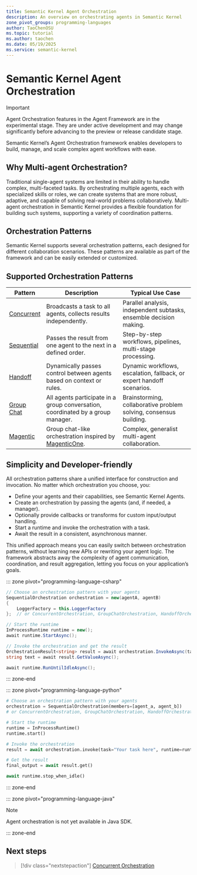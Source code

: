 ```yaml
---
title: Semantic Kernel Agent Orchestration
description: An overview on orchestrating agents in Semantic Kernel
zone_pivot_groups: programming-languages
author: TaoChenOSU
ms.topic: tutorial
ms.author: taochen
ms.date: 05/19/2025
ms.service: semantic-kernel
---
```


# Semantic Kernel Agent Orchestration

> [!IMPORTANT]
> Agent Orchestration features in the Agent Framework are in the experimental stage. They are under active development and may change significantly before advancing to the preview or release candidate stage.

Semantic Kernel’s Agent Orchestration framework enables developers to build, manage, and scale complex agent workflows with ease.

## Why Multi-agent Orchestration?

Traditional single-agent systems are limited in their ability to handle complex, multi-faceted tasks. By orchestrating multiple agents, each with specialized skills or roles, we can create systems that are more robust, adaptive, and capable of solving real-world problems collaboratively. Multi-agent orchestration in Semantic Kernel provides a flexible foundation for building such systems, supporting a variety of coordination patterns.

## Orchestration Patterns

Semantic Kernel supports several orchestration patterns, each designed for different collaboration scenarios. These patterns are available as part of the framework and can be easily extended or customized.

## Supported Orchestration Patterns

| Pattern                       | Description                                                                                                                                                                         | Typical Use Case                                                      |
| ----------------------------- | ----------------------------------------------------------------------------------------------------------------------------------------------------------------------------------- | --------------------------------------------------------------------- |
| [Concurrent](./concurrent.md) | Broadcasts a task to all agents, collects results independently.                                                                                                                    | Parallel analysis, independent subtasks, ensemble decision making.    |
| [Sequential](./sequential.md) | Passes the result from one agent to the next in a defined order.                                                                                                                    | Step-by-step workflows, pipelines, multi-stage processing.            |
| [Handoff](./handoff.md)       | Dynamically passes control between agents based on context or rules.                                                                                                                | Dynamic workflows, escalation, fallback, or expert handoff scenarios. |
| [Group Chat](./group-chat.md) | All agents participate in a group conversation, coordinated by a group manager.                                                                                                     | Brainstorming, collaborative problem solving, consensus building.     |
| [Magentic](./magentic.md)     | Group chat-like orchestration inspired by [MagenticOne](https://www.microsoft.com/en-us/research/articles/magentic-one-a-generalist-multi-agent-system-for-solving-complex-tasks/). | Complex, generalist multi-agent collaboration.                        |

## Simplicity and Developer-friendly

All orchestration patterns share a unified interface for construction and invocation. No matter which orchestration you choose, you:

- Define your agents and their capabilities, see Semantic Kernel Agents.
- Create an orchestration by passing the agents (and, if needed, a manager).
- Optionally provide callbacks or transforms for custom input/output handling.
- Start a runtime and invoke the orchestration with a task.
- Await the result in a consistent, asynchronous manner.

This unified approach means you can easily switch between orchestration patterns, without learning new APIs or rewriting your agent logic. The framework abstracts away the complexity of agent communication, coordination, and result aggregation, letting you focus on your application’s goals.

::: zone pivot="programming-language-csharp"

```csharp
// Choose an orchestration pattern with your agents
SequentialOrchestration orchestration = new(agentA, agentB)
{
    LoggerFactory = this.LoggerFactory
};  // or ConcurrentOrchestration, GroupChatOrchestration, HandoffOrchestration, MagenticOrchestration, ...

// Start the runtime
InProcessRuntime runtime = new();
await runtime.StartAsync();

// Invoke the orchestration and get the result
OrchestrationResult<string> result = await orchestration.InvokeAsync(task, runtime);
string text = await result.GetValueAsync();

await runtime.RunUntilIdleAsync();
```

::: zone-end

::: zone pivot="programming-language-python"

```python
# Choose an orchestration pattern with your agents
orchestration = SequentialOrchestration(members=[agent_a, agent_b])
# or ConcurrentOrchestration, GroupChatOrchestration, HandoffOrchestration, MagenticOrchestration, ...

# Start the runtime
runtime = InProcessRuntime()
runtime.start()

# Invoke the orchestration
result = await orchestration.invoke(task="Your task here", runtime=runtime)

# Get the result
final_output = await result.get()

await runtime.stop_when_idle()
```

::: zone-end

::: zone pivot="programming-language-java"

> [!NOTE]
> Agent orchestration is not yet available in Java SDK.

::: zone-end

## Next steps

> [!div class="nextstepaction"]
> [Concurrent Orchestration](./concurrent.md)

